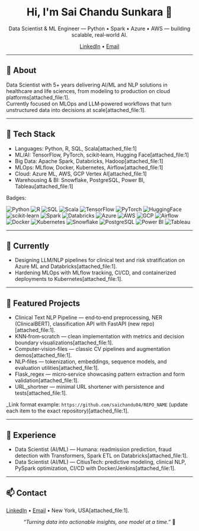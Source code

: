 <!-- Hero -->
<h1 align="center">Hi, I'm Sai Chandu Sunkara 👋</h1>
<p align="center">Data Scientist & ML Engineer — Python • Spark • Azure • AWS — building scalable, real‑world AI.</p>

<p align="center">
  <a href="https://www.linkedin.com/in/sunkara-sai-chandu/">LinkedIn</a> •
  <a href="mailto:saichandusunkara1998@gmail.com">Email</a>
</p>

---

## 🚀 About
Data Scientist with 5+ years delivering AI/ML and NLP solutions in healthcare and life sciences, from modeling to production on cloud platforms[attached_file:1].  
Currently focused on MLOps and LLM‑powered workflows that turn unstructured data into decisions at scale[attached_file:1].  

---

## 🧰 Tech Stack
- Languages: Python, R, SQL, Scala[attached_file:1]  
- ML/AI: TensorFlow, PyTorch, scikit‑learn, Hugging Face[attached_file:1]  
- Big Data: Apache Spark, Databricks, Hadoop[attached_file:1]  
- MLOps: MLflow, Docker, Kubernetes, Airflow[attached_file:1]  
- Cloud: Azure ML, AWS, GCP Vertex AI[attached_file:1]  
- Warehousing & BI: Snowflake, PostgreSQL, Power BI, Tableau[attached_file:1]  

Badges:
  
![Python](https://img.shields.io/badge/Python-3776AB?logo=python&logoColor=white)
![R](https://img.shields.io/badge/R-276DC3?logo=r&logoColor=white)
![SQL](https://img.shields.io/badge/SQL-4479A1?logo=postgresql&logoColor=white)
![Scala](https://img.shields.io/badge/Scala-DC322F?logo=scala&logoColor=white)
![TensorFlow](https://img.shields.io/badge/TensorFlow-FF6F00?logo=tensorflow&logoColor=white)
![PyTorch](https://img.shields.io/badge/PyTorch-EE4C2C?logo=pytorch&logoColor=white)
![HuggingFace](https://img.shields.io/badge/HuggingFace-FFD21E?logo=huggingface&logoColor=000)
![scikit‑learn](https://img.shields.io/badge/scikit--learn-F7931E?logo=scikitlearn&logoColor=white)
![Spark](https://img.shields.io/badge/Apache_Spark-E25A1C?logo=apachespark&logoColor=white)
![Databricks](https://img.shields.io/badge/Databricks-FF3621?logo=databricks&logoColor=white)
![Azure](https://img.shields.io/badge/Azure-0078D4?logo=microsoftazure&logoColor=white)
![AWS](https://img.shields.io/badge/AWS-232F3E?logo=amazonaws&logoColor=white)
![GCP](https://img.shields.io/badge/GCP-4285F4?logo=googlecloud&logoColor=white)
![Airflow](https://img.shields.io/badge/Apache_Airflow-017CEE?logo=apacheairflow&logoColor=white)
![Docker](https://img.shields.io/badge/Docker-2496ED?logo=docker&logoColor=white)
![Kubernetes](https://img.shields.io/badge/Kubernetes-326CE5?logo=kubernetes&logoColor=white)
![Snowflake](https://img.shields.io/badge/Snowflake-29B5E8?logo=snowflake&logoColor=white)
![PostgreSQL](https://img.shields.io/badge/PostgreSQL-336791?logo=postgresql&logoColor=white)
![Power BI](https://img.shields.io/badge/Power_BI-F2C811?logo=powerbi&logoColor=000)
![Tableau](https://img.shields.io/badge/Tableau-E97627?logo=tableau&logoColor=white)

---

## 🔭 Currently
- Designing LLM/NLP pipelines for clinical text and risk stratification on Azure ML and Databricks[attached_file:1].  
- Hardening MLOps with MLflow tracking, CI/CD, and containerized deployments to Kubernetes[attached_file:1].  

---

## 🧪 Featured Projects
- Clinical Text NLP Pipeline — end‑to‑end preprocessing, NER (ClinicalBERT), classification API with FastAPI (new repo)[attached_file:1].  
- KNN‑from‑scratch — clean implementation with metrics and decision boundary visualizations[attached_file:1].  
- Computer‑vision‑files — classic CV pipelines and augmentation demos[attached_file:1].  
- NLP‑files — tokenization, embeddings, sequence models, and evaluation utilities[attached_file:1].  
- Flask_regex — micro‑service showcasing pattern extraction and form validation[attached_file:1].  
- URL_shortner — minimal URL shortener with persistence and tests[attached_file:1].  

_Link format example: `https://github.com/saichandu04/REPO_NAME` (update each item to the exact repository)[attached_file:1].  

---

## 💼 Experience
- Data Scientist (AI/ML) — Humana: readmission prediction, fraud detection with Transformers, Spark ETL on Databricks[attached_file:1].  
- Data Scientist (AI/ML) — CitiusTech: predictive modeling, clinical NLP, PySpark optimization, CI/CD with Docker/Jenkins[attached_file:1].  

---

## 📫 Contact
<a href="https://www.linkedin.com/in/sunkara-sai-chandu/">LinkedIn</a> • <a href="mailto:saichandusunkara1998@gmail.com">Email</a> • New York, USA[attached_file:1].  

<p align="center"><i>“Turning data into actionable insights, one model at a time.”</i> 🚀</p>
